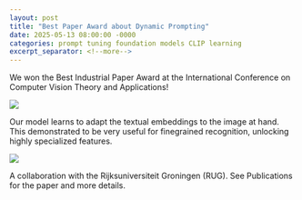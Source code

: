 ```yaml
---
layout: post
title: "Best Paper Award about Dynamic Prompting"
date: 2025-05-13 08:00:00 -0000
categories: prompt tuning foundation models CLIP learning
excerpt_separator: <!--more-->
---
```


We won the Best Industrial Paper Award at the International Conference on Computer Vision Theory and Applications!

<img src="https://gertjanburghouts.github.io/pictures/visapp_best_paper.jpg">

Our model learns to adapt the textual embeddings to the image at hand. 
This demonstrated to be very useful for finegrained recognition, unlocking highly specialized features. 

<img src="https://gertjanburghouts.github.io/pictures/adaptive_prompt.jpg">

A collaboration with the Rijksuniversiteit Groningen (RUG). 
See Publications for the paper and more details.
